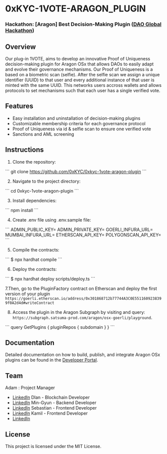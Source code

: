 # 0xKYC-1VOTE-ARAGON_PLUGIN

### Hackathon: [Aragon] Best Decision-Making Plugin ([DAO Global Hackathon](https://daoglobalhackathon.hackerearth.com/))

## Overview

Our plug-in 1VOTE, aims to develop an innovative Proof of Uniqueness decision-making plugin for Aragon OSx that allows DAOs to easily adapt and evolve their governance mechanisms. Our Proof of Uniqueness is a based on a biometric scan (selfie). After the selfie scan we assign a unique identifier (UUID) to that user and every additional instance of that user is minted with the same UUID. This networks users accross wallets and allows protocols to set mechanisms such that each user has a single verified vote.

## Features

- Easy installation and uninstallation of decision-making plugins
- Customizable membership criteria for each governance protocol
- Proof of Uniqueness via id & selfie scan to ensure one verified vote 
- Sanctions and AML screening

## Instructions

1. Clone the repository:

\`\`\`
git clone https://github.com/0xKYC/0xkyc-1vote-aragon-plugin
\`\`\`

2. Navigate to the project directory:

\`\`\`
cd 0xkyc-1vote-aragon-plugin
\`\`\`

3. Install dependencies:

\`\`\`
npm install
\`\`\`

4. Create .env file using .env.sample file:

\`\`\`
ADMIN_PUBLIC_KEY=
ADMIN_PRIVATE_KEY=
GOERLI_INFURA_URL=
MUMBAI_INFURA_URL=
ETHERSCAN_API_KEY=
POLYGONSCAN_API_KEY=
\`\`\`

5. Compile the contracts:

\`\`\`
$ npx hardhat compile
\`\`\`

6. Deploy the contracts:

\`\`\`
$ npx hardhat deploy scripts/deploy.ts
\`\`\`

7.Then, go to the PluginFactory contract on Etherscan and deploy the first version of your plugin
`https://goerli.etherscan.io/address/0x301868712b77744A3C0E5511609238399f0A2d4d#writeContract`

8. Access the plugin in the Aragon Subgraph by visiting and query: `https://subgraph.satsuma-prod.com/aragon/osx-goerli/playground`.

\`\`\`
query GetPlugins {
  pluginRepos {
      subdomain
    }
}
\`\`\`

## Documentation

Detailed documentation on how to build, publish, and integrate Aragon OSx plugins can be found in the [Developer Portal](https://devs.aragon.org/docs/osx/).

## Team

Adam : Project Manager
- [LinkedIn](https://www.linkedin.com/in/azasada/)
Dlan  - Blockchain Developer
- [LinkedIn](https://www.linkedin.com/in/dylanwysocki)
Min-Gyun - Backend Developer
- [LinkedIn](https://www.linkedin.com/in/philip-nomad)
Sebastian - Frontend Developer
- [LinkedIn](https://www.linkedin.com/in/sebastian-oldak)
Kamil - Frontend Developer
- [LinkedIn](https://www.linkedin.com/in/dzieniszewski/)


## License

This project is licensed under the MIT License.
